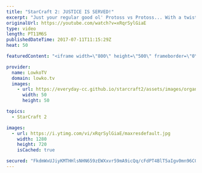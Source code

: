 ```yaml
---
title: "StarCraft 2: JUSTICE IS SERVED!"
excerpt: "Just your regular good ol' Protoss vs Protoss... With a twist! Subscribe for more videos: http://lowko.tv/youtube Intense micro battles: https://goo.gl/8ofWqN  A Silver versus Gold league Protoss versus Protoss is almost bound to have at least one of the two players cheese. Lo and behold... The same"
originalUrl: https://youtube.com/watch?v=xRqrSylGiaE
type: video
length: PT11M6S
publishedDateTime: 2017-07-11T11:15:29Z
heat: 50

featuredContent: "<iframe width=\"800\" height=\"500\" frameborder=\"0\" src=\"https://www.youtube.com/embed/xRqrSylGiaE\" allow=\"accelerometer; autoplay; encrypted-media; gyroscope; picture-in-picture\" allowfullscreen></iframe>"

provider:
  name: LowkoTV
  domain: lowko.tv
  images:
    - url: https://everyday-cc.github.io/starcraft2/assets/images/organizations/lowko.tv-50x50.jpg
      width: 50
      height: 50

topics:
  - StarCraft 2

images:
  - url: https://i.ytimg.com/vi/xRqrSylGiaE/maxresdefault.jpg
    width: 1280
    height: 720
    isCached: true

secured: "FkdmWxUJiyKMTHHlsNHN659zEWXxvr59mA9icQq/cFdPT4BlT5aIgv0mn96C0gjWF5Qf/Gn1IWmlhzNS0Sd3cEMf/itk5lf7PSDA7HHxxykNd6im4VLBjHe3XLCwaxLSOitpQypTgLOJ04Fp6mL0naJ85D+lmEoZ7KvDVO1DBJeFlv8vSRTMUukCzlhXlJ+bavko/Gvrnlqyl+kjuZAc8nyiZafkzHEaZOQlmMjPV81m3TUnkEi/kF2ZYGkT9MgRgYmlNNp8be1k906mR+Z8sDPwcebMND9A0kYehu8PF6w9Sel2wYIzz3/ji4EJPgcThXr0OruOl2U8OtzWPHfIrPC5C6wYYNwP3hRLqkPliPHpENFwbxZHuED9H98b8pqM2FkuqDU0OtFdvWtYX+gae7e4pEct2PN1FggelAe4OIs=;owqCPFe10xplMGYRD5K1hQ=="
---
```


